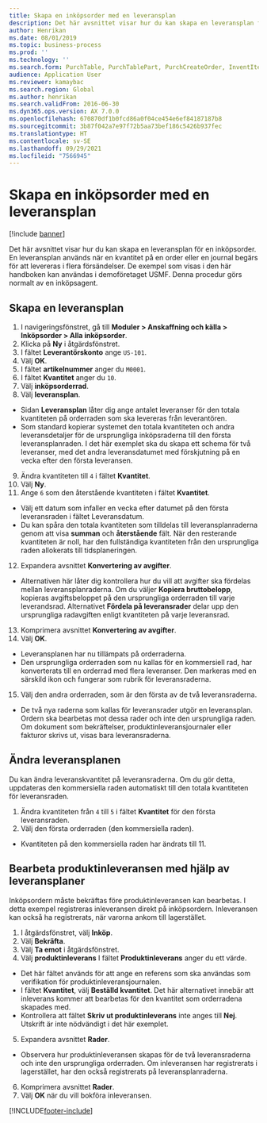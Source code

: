 ```yaml
---
title: Skapa en inköpsorder med en leveransplan
description: Det här avsnittet visar hur du kan skapa en leveransplan för en inköpsorder.
author: Henrikan
ms.date: 08/01/2019
ms.topic: business-process
ms.prod: ''
ms.technology: ''
ms.search.form: PurchTable, PurchTablePart, PurchCreateOrder, InventItemIdLookupPurchase, PurchDeliverySchedule, PurchEditLines
audience: Application User
ms.reviewer: kamaybac
ms.search.region: Global
ms.author: henrikan
ms.search.validFrom: 2016-06-30
ms.dyn365.ops.version: AX 7.0.0
ms.openlocfilehash: 670870df1b0fcd86a0f04ce454e6ef84187187b8
ms.sourcegitcommit: 3b87f042a7e97f72b5aa73bef186c5426b937fec
ms.translationtype: HT
ms.contentlocale: sv-SE
ms.lasthandoff: 09/29/2021
ms.locfileid: "7566945"
---
```

# <a name="create-a-purchase-order-with-a-delivery-schedule"></a>Skapa en inköpsorder med en leveransplan

[!include [banner](../../includes/banner.md)]

Det här avsnittet visar hur du kan skapa en leveransplan för en inköpsorder. En leveransplan används när en kvantitet på en order eller en journal begärs för att levereras i flera försändelser. De exempel som visas i den här handboken kan användas i demoföretaget USMF. Denna procedur görs normalt av en inköpsagent.

## <a name="create-a-delivery-schedule"></a>Skapa en leveransplan
1. I navigeringsfönstret, gå till **Moduler > Anskaffning och källa > Inköpsorder > Alla inköpsorder**.
2. Klicka på **Ny** i åtgärdsfönstret.
3. I fältet **Leverantörskonto** ange `US-101`.
4. Välj **OK**.
5. I fältet **artikelnummer** anger du `M0001`.
6. I fältet **Kvantitet** anger du `10`.
7. Välj **inköpsorderrad**.
8. Välj **leveransplan**.
- Sidan **Leveransplan** låter dig ange antalet leveranser för den totala kvantiteten på orderraden som ska levereras från leverantören.  
- Som standard kopierar systemet den totala kvantiteten och andra leveransdetaljer för de ursprungliga inköpsraderna till den första leveransplanraden. I det här exemplet ska du skapa ett schema för två leveranser, med det andra leveransdatumet med förskjutning på en vecka efter den första leveransen.  
9. Ändra kvantiteten till `4` i fältet **Kvantitet**.
10. Välj **Ny**.
11. Ange `6` som den återstående kvantiteten i fältet **Kvantitet**.
- Välj ett datum som infaller en vecka efter datumet på den första leveransraden i fältet Leveransdatum.  
- Du kan spåra den totala kvantiteten som tilldelas till leveransplanraderna genom att visa **summan** och **återstående** fält. När den resterande kvantiteten är noll, har den fullständiga kvantiteten från den ursprungliga raden allokerats till tidsplaneringen.  
12. Expandera avsnittet **Konvertering av avgifter**.
- Alternativen här låter dig kontrollera hur du vill att avgifter ska fördelas mellan leveransplanraderna. Om du väljer **Kopiera bruttobelopp**, kopieras avgiftsbeloppet på den ursprungliga orderraden till varje leverandsrad. Alternativet **Fördela på leveransrader** delar upp den ursprungliga radavgiften enligt kvantiteten på varje leveransrad.  
13. Komprimera avsnittet **Konvertering av avgifter**.
14. Välj **OK**.
- Leveransplanen har nu tillämpats på orderraderna.  
- Den ursprungliga orderraden som nu kallas för en kommersiell rad, har konverterats till en orderrad med flera leveranser. Den markeras med en särskild ikon och fungerar som rubrik för leveransraderna.  
15. Välj den andra orderraden, som är den första av de två leveransraderna.
- De två nya raderna som kallas för leveransrader utgör en leveransplan. Ordern ska bearbetas mot dessa rader och inte den ursprungliga raden. Om dokument som bekräftelser, produktinleveransjournaler eller fakturor skrivs ut, visas bara leveransraderna.  

## <a name="change-the-delivery-schedule"></a>Ändra leveransplanen
Du kan ändra leveranskvantitet på leveransraderna. Om du gör detta, uppdateras den kommersiella raden automatiskt till den totala kvantiteten för leveransraden.  
1. Ändra kvantiteten från `4` till `5` i fältet **Kvantitet** för den första leveransraden.
2. Välj den första orderraden (den kommersiella raden).  
- Kvantiteten på den kommersiella raden har ändrats till 11.  

## <a name="process-product-receipt-using-delivery-schedules"></a>Bearbeta produktinleveransen med hjälp av leveransplaner
Inköpsordern måste bekräftas före produktinleveransen kan bearbetas. I detta exempel registreras inleveransen direkt på inköpsordern. Inleveransen kan också ha registrerats, när varorna ankom till lagerstället.  
1. I åtgärdsfönstret, välj **Inköp**.
2. Välj **Bekräfta**.
3. Välj **Ta emot** i åtgärdsfönstret.
4. Välj **produktinleverans** I fältet **Produktinleverans** anger du ett värde.
- Det här fältet används för att ange en referens som ska användas som verifikation för produktinleveransjournalen.  
- I fältet **Kvantitet**, välj **Beställd kvantitet**. Det här alternativet innebär att inleverans kommer att bearbetas för den kvantitet som orderradena skapades med.  
- Kontrollera att fältet **Skriv ut produktinleverans** inte anges till **Nej**. Utskrift är inte nödvändigt i det här exemplet.  
5. Expandera avsnittet **Rader**.
- Observera hur produktinleveransen skapas för de två leveransraderna och inte den ursprungliga orderraden. Om inleveransen har registrerats i lagerstället, har den också registrerats på leveransplanraderna.  
6. Komprimera avsnittet **Rader**.
7. Välj **OK** när du vill bokföra inleveransen.



[!INCLUDE[footer-include](../../../includes/footer-banner.md)]